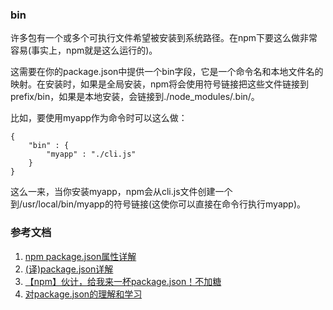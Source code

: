 ### bin

许多包有一个或多个可执行文件希望被安装到系统路径。在npm下要这么做非常容易(事实上，npm就是这么运行的)。

这需要在你的package.json中提供一个bin字段，它是一个命令名和本地文件名的映射。在安装时，如果是全局安装，npm将会使用符号链接把这些文件链接到prefix/bin，如果是本地安装，会链接到./node_modules/.bin/。

比如，要使用myapp作为命令时可以这么做：

```
{ 
	"bin" : {
	 	"myapp" : "./cli.js" 
	} 
}
```
这么一来，当你安装myapp，npm会从cli.js文件创建一个到/usr/local/bin/myapp的符号链接(这使你可以直接在命令行执行myapp)。
### 参考文档
1. [npm package.json属性详解](https://www.cnblogs.com/tzyy/p/5193811.html#_h1_1)
2. [(译)package.json详解](https://www.cnblogs.com/nullcc/p/5829218.html)
3. [【npm】伙计，给我来一杯package.json！不加糖](https://www.cnblogs.com/penghuwan/p/7134046.html)
4. [对package.json的理解和学习](https://www.cnblogs.com/whkl-m/p/6617540.html)